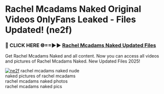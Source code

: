 # Rachel Mcadams Naked Original Videos 0nlyFans Leaked - Files Updated! (ne2f)

<h3>🔴 CLICK HERE 🌐==►► <a href="https://tinyurl.com/yckcrads" rel="nofollow">Rachel Mcadams Naked Updated Files</a></h3>

Get Rachel Mcadams Naked and all content. Now you can access all videos and pictures of Rachel Mcadams Naked. New Updated Files 2025!

[![ne2f](https://i.imgur.com/hpKpOFt.gif)](https://tinyurl.com/yckcrads)
rachel mcadams naked nude<br>
naked pictures of rachel mcadams<br>
rachel mcadams naked photos<br>
rachel mcadams naked pics